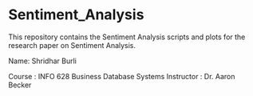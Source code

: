 Sentiment_Analysis
==================

This repository contains the Sentiment Analysis scripts and plots for the research paper on Sentiment Analysis.

Name: Shridhar Burli

Course : INFO 628 Business Database Systems
Instructor : Dr. Aaron Becker

